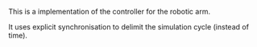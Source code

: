 This is a implementation of the controller for the robotic arm.

It uses explicit synchronisation to delimit the simulation cycle (instead of time).
